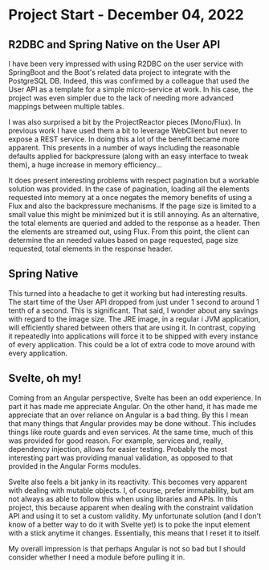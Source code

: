 
# Project Start - December 04, 2022

## R2DBC and Spring Native on the User API

I have been very impressed with using R2DBC on the user service
with SpringBoot and the Boot's related data project to integrate with the PostgreSQL DB. Indeed, this was confirmed by a
colleague that used the User API as a template for a simple micro-service at work. In his case, the project was even
simpler due to the lack of needing more advanced mappings between multiple tables.

I was also surprised a bit by the ProjectReactor pieces (Mono/Flux). In previous work I have used them a bit to leverage
WebClient but never to expose a REST service. In doing this a lot of the benefit became more apparent. This
presents in a number of ways including the reasonable defaults applied for backpressure (along with an easy interface to tweak
them), a huge increase in memory efficiency...

It does present interesting problems with respect pagination but a workable solution was provided. In the case of pagination,
loading all the elements requested into memory at a once negates the memory benefits of using a Flux and also the backpressure
mechanisms. If the page size is limited to a small value this might be minimized but it is still annoying. As an alternative,
the total elements are queried and added to the response as a header. Then the elements are streamed out, using Flux. From this
point, the client can determine the an needed values based on page requested, page size requested, total elements in the 
response header.

## Spring Native

This turned into a headache to get it working but had interesting results. The start time of the User API dropped from just under 1
second to around 1 tenth of a second. This is significant. That said, I wonder about any savings with regard to the image size.
The JRE image, in a regular i JVM application, will efficiently shared between others that are using it. In contrast, copying it
repeatedly into applications will force it to be shipped with every instance of every application. This could be a lot of extra code
to move around with every application.


## Svelte, oh my!

Coming from an Angular perspective, Svelte has been an odd experience. In part it has made me appreciate Angular. On the 
other hand, it has made me appreciate that an over reliance on Angular is a bad thing. By this I mean that many things that
Angular provides may be done without. This includes things like route guards and even services. At the same time, much of this
was provided for good reason. For example, services and, really, dependency injection, allows for easier testing. Probably the most
interesting part was providing manual validation, as opposed to that provided in the Angular Forms modules.

Svelte also feels a bit janky in its reactivity. This becomes very apparent with dealing with mutable objects. I, of course,
prefer immutability, but am not always as able to follow this when using libraries and APIs. In this project, this because apparent
when dealing with the constraint validation API and using it to set a custom validity. My unfortunate solution (and I don't know of
a better way to do it with Svelte yet) is to poke the input element with a stick anytime it changes. Essentially, this means that 
I reset it to itself.

My overall impression is that perhaps Angular is not so bad but I should consider whether I need a module before pulling it in.
